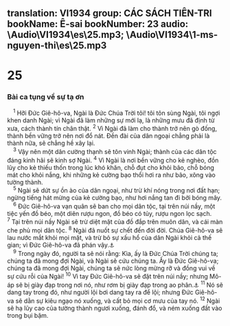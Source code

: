 translation: VI1934
group: CÁC SÁCH TIÊN-TRI
bookName: Ê-sai 
bookNumber: 23
audio: \Audio\VI1934\es\25.mp3; \Audio\VI1934\1-ms-nguyen-thi\es\25.mp3
-------

<div class="title"><h1>25</h1><h3>Bài ca tụng về sự tạ ơn</h3></div>
<span class="verse es_25_1"> <sup>1</sup> Hỡi Đức Giê-hô-va, Ngài là Đức Chúa Trời tôi! tôi tôn sùng Ngài, tôi ngợi khen danh Ngài; vì Ngài đã làm những sự mới lạ, là những mưu đã định từ xưa, cách thành tín chân thật. </span>
<span class="verse es_25_2"><sup>2</sup> Vì Ngài đã làm cho thành trở nên gò đống, thành bền vững trở nên nơi đổ nát. Đền đài của dân ngoại chẳng phải là thành nữa, sẽ chẳng hề xây lại. <br/></span>
<span class="verse es_25_3"> <sup>3</sup> Vậy nên một dân cường thạnh sẽ tôn vinh Ngài; thành của các dân tộc đáng kinh hãi sẽ kinh sợ Ngài. </span>
<span class="verse es_25_4"><sup>4</sup> Vì Ngài là nơi bền vững cho kẻ nghèo, đồn lũy cho kẻ thiếu thốn trong lúc khó khăn, chỗ đụt cho khỏi bão, chỗ bóng mát cho khỏi nắng, khi những kẻ cường bạo thổi hơi ra như bão, xông vào tường thành. <br/></span>
<span class="verse es_25_5"> <sup>5</sup> Ngài sẽ dứt sự ồn ào của dân ngoại, như trừ khí nóng trong nơi đất hạn; ngừng tiếng hát mừng của kẻ cường bạo, như hơi nắng tan đi bởi bóng mây. <br/></span>
<span class="verse es_25_6"> <sup>6</sup> Đức Giê-hô-va vạn quân sẽ ban cho mọi dân tộc, tại trên núi nầy, một tiệc yến đồ béo, một diên rượu ngon, đồ béo có tủy, rượu ngon lọc sạch. </span>
<span class="verse es_25_7"><sup>7</sup> Tại trên núi nầy Ngài sẽ trừ diệt mặt của đồ đắp trên muôn dân, và cái màn che phủ mọi dân tộc. </span>
<span class="verse es_25_8"><sup>8</sup> Ngài đã nuốt sự chết đến đời đời. Chúa Giê-hô-va sẽ lau nước mắt khỏi mọi mặt, và trừ bỏ sự xấu hổ của dân Ngài khỏi cả thế gian; vì Đức Giê-hô-va đã phán vậy.<a data-toggle="tooltip" data-placement="bottom" title="1Co 15:54; Kh 7:17; 21:4">⚓</a><br/></span>
<span class="verse es_25_9"> <sup>9</sup> Trong ngày đó, người ta sẽ nói rằng: Kìa, ấy là Đức Chúa Trời chúng ta; chúng ta đã mong đợi Ngài, và Ngài sẽ cứu chúng ta. Ấy là Đức Giê-hô-va; chúng ta đã mong đợi Ngài, chúng ta sẽ nức lòng mừng rỡ và đồng vui về sự cứu rỗi của Ngài! </span>
<span class="verse es_25_10"><sup>10</sup> Vì tay Đức Giê-hô-va sẽ đặt trên núi nầy; nhưng Mô-áp sẽ bị giày đạp trong nơi nó, như rơm bị giày đạp trong ao phân.<a data-toggle="tooltip" data-placement="bottom" title="Es 15:1–16:14; Gie 48:1-47; Exe 25:8-11; Am 2:1-3; So 2:8-11">⚓</a></span>
<span class="verse es_25_11"><sup>11</sup> Nó sẽ dang tay trong đó, như người lội bơi dang tay ra để lội; nhưng Đức Giê-hô-va sẽ dằn sự kiêu ngạo nó xuống, và cất bỏ mọi cơ mưu của tay nó. </span>
<span class="verse es_25_12"><sup>12</sup> Ngài sẽ hạ lũy cao của tường thành ngươi xuống, đánh đổ, và ném xuống đất vào trong bụi bặm. <br/></span>

